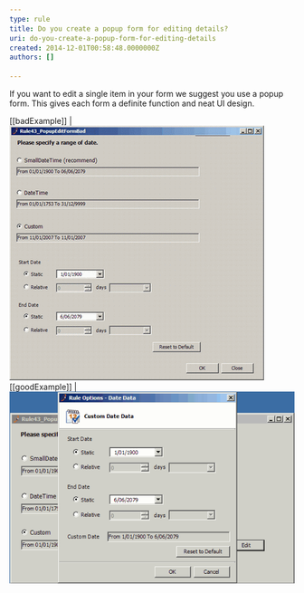 ```yaml
---
type: rule
title: Do you create a popup form for editing details?
uri: do-you-create-a-popup-form-for-editing-details
created: 2014-12-01T00:58:48.0000000Z
authors: []

---
```


If you want to edit a single item in your form we suggest you use a  popup form. This gives each form a definite function and neat UI design.
 
[[badExample]]
| ![Edit controls and main UI are messed up.](../../assets/NonePopupEditForm.gif)
[[goodExample]]
| ![Use a popup form to do edit.](../../assets/PopupEditForm.gif)

